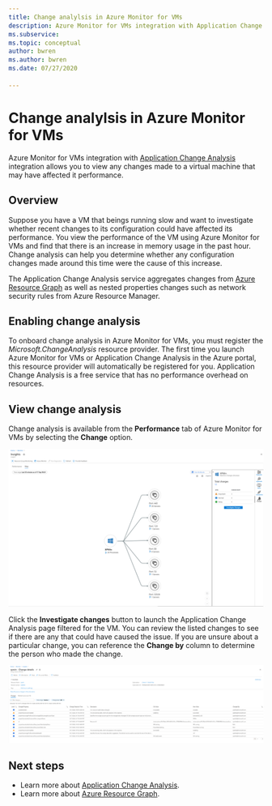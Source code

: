 ```yaml
---
title: Change analylsis in Azure Monitor for VMs
description: Azure Monitor for VMs integration with Application Change Analysis integration allows you to view any changes made to a virtual machine that may have affected it performance.
ms.subservice: 
ms.topic: conceptual
author: bwren
ms.author: bwren
ms.date: 07/27/2020

---
```


# Change analylsis in Azure Monitor for VMs
Azure Monitor for VMs integration with [Application Change Analysis](..app/change-analysis.md) integration allows you to view any changes made to a virtual machine that may have affected it performance.

## Overview
Suppose you have a VM that beings running slow and want to investigate whether recent changes to its configuration could have affected its performance. You view the performance of the VM using Azure Monitor for VMs and find that there is an increase in memory usage in the past hour. Change analysis can help you determine whether any configuration changes made around this time were the cause of this increase.

The Application Change Analysis service aggregates changes from [Azure Resource Graph](../../governance/resource-graph/how-to/get-resource-changes.md) as well as nested properties changes such as network security rules from Azure Resource Manager. 

## Enabling change analysis
To onboard change analysis in Azure Monitor for VMs, you must register the *Microsoft.ChangeAnalysis* resource provider. The first time you launch Azure Monitor for VMs or Application Change Analysis in the Azure portal, this resource provider will automatically be registered for you. Application Change Analysis is a free service that has no performance overhead on resources.

## View change analysis
Change analysis is available from the **Performance** tab of Azure Monitor for VMs by selecting the **Change** option. 

[![Change details](media/vminsights-change-analysis/investigate-changes.png)](media/vminsights-change-analysis/investigate-changes.png#lightbox)


Click the **Investigate changes** button to launch the Application Change Analysis page filtered for the VM. You can review the listed changes to see if there are any that could have caused the issue. If you are unsure about a particular change, you can reference the **Change by** column to determine the person who made the change.

[![Change details](media/vminsights-change-analysis/change-details.png)](media/vminsights-change-analysis/change-details.png#lightbox)

## Next steps
- Learn more about [Application Change Analysis](../app/change-analysis.md).
- Learn more about [Azure Resource Graph](../../governance/resource-graph/how-to/get-resource-changes.md). 

